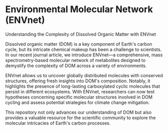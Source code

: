 # Environmental Molecular Network (ENVnet)

Understanding the Complexity of Dissolved Organic Matter with ENVnet

Dissolved organic matter (DOM) is a key component of Earth's carbon cycle, but its intricate chemical makeup has been a challenge to scientists. In our recent journal article, we introduce ENVnet—a comprehensive, mass spectrometry-based molecular network of metabolites designed to demystify the complexity of DOM across a variety of environments.

ENVnet allows us to uncover globally distributed molecules with conserved structures, offering fresh insights into DOM's composition. Notably, it highlights the presence of long-lasting carboxylated cyclic molecules that persist in different ecosystems. With ENVnet, researchers can now test hypotheses concerning specific molecular structures involved in DOM cycling and assess potential strategies for climate change mitigation.

This repository not only advances our understanding of DOM but also provides a valuable resource for the scientific community to explore the molecular intricacies of Earth's carbon processes.
